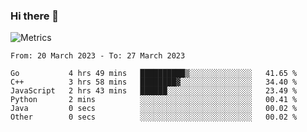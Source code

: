 ### Hi there 👋

![Metrics](https://github.com/radoapx/radoapx/blob/main/github-metrics.svg)

<!--START_SECTION:waka-->

```text
From: 20 March 2023 - To: 27 March 2023

Go           4 hrs 49 mins   ██████████▒░░░░░░░░░░░░░░   41.65 %
C++          3 hrs 58 mins   ████████▓░░░░░░░░░░░░░░░░   34.40 %
JavaScript   2 hrs 43 mins   ██████░░░░░░░░░░░░░░░░░░░   23.49 %
Python       2 mins          ░░░░░░░░░░░░░░░░░░░░░░░░░   00.41 %
Java         0 secs          ░░░░░░░░░░░░░░░░░░░░░░░░░   00.02 %
Other        0 secs          ░░░░░░░░░░░░░░░░░░░░░░░░░   00.02 %
```

<!--END_SECTION:waka-->

<!--
**radoapx/radoapx** is a ✨ _special_ ✨ repository because its `README.md` (this file) appears on your GitHub profile.

Here are some ideas to get you started:

- 🔭 I’m currently working on ...
- 🌱 I’m currently learning ...
- 👯 I’m looking to collaborate on ...
- 🤔 I’m looking for help with ...
- 💬 Ask me about ...
- 📫 How to reach me: ...
- 😄 Pronouns: ...
- ⚡ Fun fact: ...
-->

